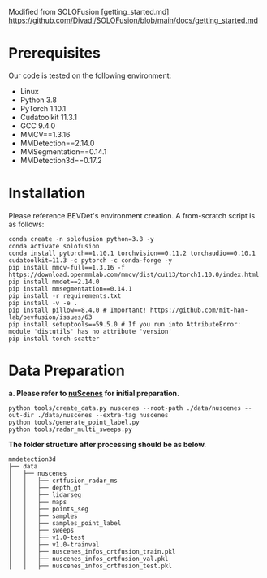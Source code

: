 Modified from SOLOFusion [getting_started.md] https://github.com/Divadi/SOLOFusion/blob/main/docs/getting_started.md


# Prerequisites
Our code is tested on the following environment:
- Linux
- Python 3.8
- PyTorch 1.10.1
- Cudatoolkit 11.3.1 
- GCC 9.4.0
- MMCV==1.3.16
- MMDetection==2.14.0
- MMSegmentation==0.14.1
- MMDetection3d==0.17.2

# Installation
Please reference BEVDet's environment creation. A from-scratch script is as follows:
```shell
conda create -n solofusion python=3.8 -y
conda activate solofusion
conda install pytorch==1.10.1 torchvision==0.11.2 torchaudio==0.10.1 cudatoolkit=11.3 -c pytorch -c conda-forge -y
pip install mmcv-full==1.3.16 -f https://download.openmmlab.com/mmcv/dist/cu113/torch1.10.0/index.html
pip install mmdet==2.14.0
pip install mmsegmentation==0.14.1
pip install -r requirements.txt
pip install -v -e .
pip install pillow==8.4.0 # Important! https://github.com/mit-han-lab/bevfusion/issues/63
pip install setuptools==59.5.0 # If you run into AttributeError: module 'distutils' has no attribute 'version'
pip install torch-scatter
```
# Data Preparation

**a. Please refer to [nuScenes](datasets/nuscenes_det.md) for initial preparation.**

```shell
python tools/create_data.py nuscenes --root-path ./data/nuscenes --out-dir ./data/nuscenes --extra-tag nuscenes
python tools/generate_point_label.py
python tools/radar_multi_sweeps.py
```

**The folder structure after processing should be as below.**

```
mmdetection3d
├── data
│   ├── nuscenes
│   │   ├── crtfusion_radar_ms
│   │   ├── depth_gt
│   │   ├── lidarseg
│   │   ├── maps
│   │   ├── points_seg
│   │   ├── samples
│   │   ├── samples_point_label
│   │   ├── sweeps
│   │   ├── v1.0-test
│   │   ├── v1.0-trainval
│   │   ├── nuscenes_infos_crtfusion_train.pkl
│   │   ├── nuscenes_infos_crtfusion_val.pkl
│   │   ├── nuscenes_infos_crtfusion_test.pkl